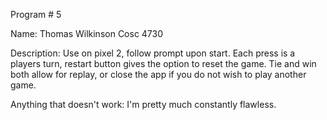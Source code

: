 Program # 5

Name: Thomas Wilkinson
Cosc 4730

Description: Use on pixel 2, follow prompt upon start. Each press is a players turn, restart button gives the option to reset the game. Tie and win both allow for replay, or close the app if you do not wish to play another game. 

Anything that doesn't work: I'm pretty much constantly flawless. 
